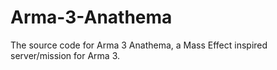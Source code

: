 # Arma-3-Anathema
The source code for Arma 3 Anathema, a Mass Effect inspired server/mission for Arma 3.
